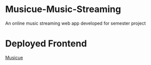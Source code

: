 # Musicue-Music-Streaming
An online music streaming web app developed for semester project

# Deployed Frontend
<a href="https://musicue.netlify.app/">Musicue</a>

